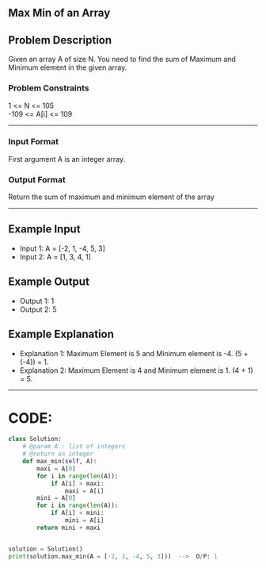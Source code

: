 ## Max Min of an Array

## Problem Description
Given an array A of size N. You need to find the sum of Maximum and Minimum element in the given array.

### Problem Constraints
1 <= N <= 105 </br>
-109 <= A[i] <= 109

---

### Input Format
First argument A is an integer array.

### Output Format
Return the sum of maximum and minimum element of the array

---

## Example Input
- Input 1:
A = [-2, 1, -4, 5, 3]
- Input 2:
A = [1, 3, 4, 1]

## Example Output
- Output 1:
1
- Output 2:
5

## Example Explanation
- Explanation 1:
Maximum Element is 5 and Minimum element is -4. (5 + (-4)) = 1. 
- Explanation 2:
Maximum Element is 4 and Minimum element is 1. (4 + 1) = 5.

---

# CODE:

```python
class Solution:
    # @param A : list of integers
    # @return an integer
    def max_min(self, A):
        maxi = A[0]
        for i in range(len(A)):
            if A[i] > maxi:
                maxi = A[i]
        mini = A[0]
        for i in range(len(A)):
            if A[i] < mini:
                mini = A[i]
        return mini + maxi


solution = Solution()
print(solution.max_min(A = [-2, 1, -4, 5, 3]))  -->  O/P: 1
```
